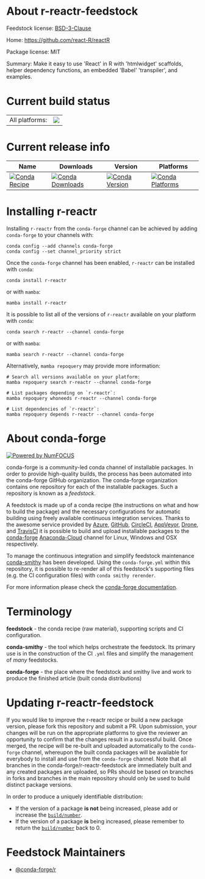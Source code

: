 About r-reactr-feedstock
========================

Feedstock license: [BSD-3-Clause](https://github.com/conda-forge/r-reactr-feedstock/blob/main/LICENSE.txt)

Home: https://github.com/react-R/reactR

Package license: MIT

Summary: Make it easy to use 'React' in R with 'htmlwidget' scaffolds, helper dependency functions, an embedded 'Babel' 'transpiler', and examples.

Current build status
====================


<table><tr><td>All platforms:</td>
    <td>
      <a href="https://dev.azure.com/conda-forge/feedstock-builds/_build/latest?definitionId=9720&branchName=main">
        <img src="https://dev.azure.com/conda-forge/feedstock-builds/_apis/build/status/r-reactr-feedstock?branchName=main">
      </a>
    </td>
  </tr>
</table>

Current release info
====================

| Name | Downloads | Version | Platforms |
| --- | --- | --- | --- |
| [![Conda Recipe](https://img.shields.io/badge/recipe-r--reactr-green.svg)](https://anaconda.org/conda-forge/r-reactr) | [![Conda Downloads](https://img.shields.io/conda/dn/conda-forge/r-reactr.svg)](https://anaconda.org/conda-forge/r-reactr) | [![Conda Version](https://img.shields.io/conda/vn/conda-forge/r-reactr.svg)](https://anaconda.org/conda-forge/r-reactr) | [![Conda Platforms](https://img.shields.io/conda/pn/conda-forge/r-reactr.svg)](https://anaconda.org/conda-forge/r-reactr) |

Installing r-reactr
===================

Installing `r-reactr` from the `conda-forge` channel can be achieved by adding `conda-forge` to your channels with:

```
conda config --add channels conda-forge
conda config --set channel_priority strict
```

Once the `conda-forge` channel has been enabled, `r-reactr` can be installed with `conda`:

```
conda install r-reactr
```

or with `mamba`:

```
mamba install r-reactr
```

It is possible to list all of the versions of `r-reactr` available on your platform with `conda`:

```
conda search r-reactr --channel conda-forge
```

or with `mamba`:

```
mamba search r-reactr --channel conda-forge
```

Alternatively, `mamba repoquery` may provide more information:

```
# Search all versions available on your platform:
mamba repoquery search r-reactr --channel conda-forge

# List packages depending on `r-reactr`:
mamba repoquery whoneeds r-reactr --channel conda-forge

# List dependencies of `r-reactr`:
mamba repoquery depends r-reactr --channel conda-forge
```


About conda-forge
=================

[![Powered by
NumFOCUS](https://img.shields.io/badge/powered%20by-NumFOCUS-orange.svg?style=flat&colorA=E1523D&colorB=007D8A)](https://numfocus.org)

conda-forge is a community-led conda channel of installable packages.
In order to provide high-quality builds, the process has been automated into the
conda-forge GitHub organization. The conda-forge organization contains one repository
for each of the installable packages. Such a repository is known as a *feedstock*.

A feedstock is made up of a conda recipe (the instructions on what and how to build
the package) and the necessary configurations for automatic building using freely
available continuous integration services. Thanks to the awesome service provided by
[Azure](https://azure.microsoft.com/en-us/services/devops/), [GitHub](https://github.com/),
[CircleCI](https://circleci.com/), [AppVeyor](https://www.appveyor.com/),
[Drone](https://cloud.drone.io/welcome), and [TravisCI](https://travis-ci.com/)
it is possible to build and upload installable packages to the
[conda-forge](https://anaconda.org/conda-forge) [Anaconda-Cloud](https://anaconda.org/)
channel for Linux, Windows and OSX respectively.

To manage the continuous integration and simplify feedstock maintenance
[conda-smithy](https://github.com/conda-forge/conda-smithy) has been developed.
Using the ``conda-forge.yml`` within this repository, it is possible to re-render all of
this feedstock's supporting files (e.g. the CI configuration files) with ``conda smithy rerender``.

For more information please check the [conda-forge documentation](https://conda-forge.org/docs/).

Terminology
===========

**feedstock** - the conda recipe (raw material), supporting scripts and CI configuration.

**conda-smithy** - the tool which helps orchestrate the feedstock.
                   Its primary use is in the construction of the CI ``.yml`` files
                   and simplify the management of *many* feedstocks.

**conda-forge** - the place where the feedstock and smithy live and work to
                  produce the finished article (built conda distributions)


Updating r-reactr-feedstock
===========================

If you would like to improve the r-reactr recipe or build a new
package version, please fork this repository and submit a PR. Upon submission,
your changes will be run on the appropriate platforms to give the reviewer an
opportunity to confirm that the changes result in a successful build. Once
merged, the recipe will be re-built and uploaded automatically to the
`conda-forge` channel, whereupon the built conda packages will be available for
everybody to install and use from the `conda-forge` channel.
Note that all branches in the conda-forge/r-reactr-feedstock are
immediately built and any created packages are uploaded, so PRs should be based
on branches in forks and branches in the main repository should only be used to
build distinct package versions.

In order to produce a uniquely identifiable distribution:
 * If the version of a package **is not** being increased, please add or increase
   the [``build/number``](https://docs.conda.io/projects/conda-build/en/latest/resources/define-metadata.html#build-number-and-string).
 * If the version of a package **is** being increased, please remember to return
   the [``build/number``](https://docs.conda.io/projects/conda-build/en/latest/resources/define-metadata.html#build-number-and-string)
   back to 0.

Feedstock Maintainers
=====================

* [@conda-forge/r](https://github.com/conda-forge/r/)

